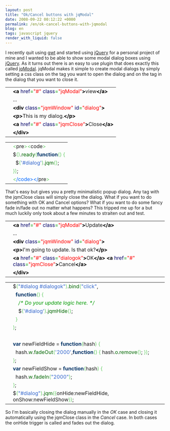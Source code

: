 ```yaml
---
layout: post
title: "Ok/Cancel buttons with jqModal"
date: 2008-09-22 00:12:22 +0000
permalink: /en/ok-cancel-buttons-with-jqmodal
blog: en
tags: javascript jquery
render_with_liquid: false
---
```


<p>I recently quit using <a href="http://code.google.com/webtoolkit/" title="Google Web Toolkit">gwt</a> and started using <a href="http://jquery.com/" title="jQuery">jQuery</a> for a personal project of mine and I wanted to be able to show some modal dialog boxes using <a href="http://jquery.com/" title="jQuery">jQuery</a>. As it turns out there is an easy to use plugin that does exactly this called <a href="http://dev.iceburg.net/jquery/jqModal/">jqModal</a>. jqModal makes it simple to create modal dialogs by simply setting a css class on the tag you want to open the dialog and on the tag in the dialog that you want to close it.</p>
<div class="codeblock amc_xml amc_short"><table><tr class="amc_code_odd"><td class="amc_line"><div class="amc1"></div></td><td><span style="color: #009900;"><span style="font-weight: bold; color: black;">&lt;a</span> <span style="color: #000066;">href</span>=<span style="color: #ff0000;">&quot;#&quot;</span> <span style="color: #000066;">class</span>=<span style="color: #ff0000;">&quot;jqModal&quot;</span><span style="font-weight: bold; color: black;">&gt;</span></span>view<span style="color: #009900;"><span style="font-weight: bold; color: black;">&lt;/a<span style="font-weight: bold; color: black;">&gt;</span></span></span><br /></td></tr><tr class="amc_code_even"><td class="amc_line"><div class="amc2"></div></td><td>...<br /></td></tr><tr class="amc_code_odd"><td class="amc_line"><div class="amc3"></div></td><td><span style="color: #009900;"><span style="font-weight: bold; color: black;">&lt;div</span> <span style="color: #000066;">class</span>=<span style="color: #ff0000;">&quot;jqmWindow&quot;</span> <span style="color: #000066;">id</span>=<span style="color: #ff0000;">&quot;dialog&quot;</span><span style="font-weight: bold; color: black;">&gt;</span></span><br /></td></tr><tr class="amc_code_even"><td class="amc_line"><div class="amc4"></div></td><td><span style="color: #009900;"><span style="font-weight: bold; color: black;">&lt;p<span style="font-weight: bold; color: black;">&gt;</span></span></span>This is my dialog.<span style="color: #009900;"><span style="font-weight: bold; color: black;">&lt;/p<span style="font-weight: bold; color: black;">&gt;</span></span></span><br /></td></tr><tr class="amc_code_odd"><td class="amc_line"><div class="amc5"></div></td><td><span style="color: #009900;"><span style="font-weight: bold; color: black;">&lt;a</span> <span style="color: #000066;">href</span>=<span style="color: #ff0000;">&quot;#&quot;</span> <span style="color: #000066;">class</span>=<span style="color: #ff0000;">&quot;jqmClose&quot;</span><span style="font-weight: bold; color: black;">&gt;</span></span>Close<span style="color: #009900;"><span style="font-weight: bold; color: black;">&lt;/a<span style="font-weight: bold; color: black;">&gt;</span></span></span><br /></td></tr><tr class="amc_code_even"><td class="amc_line"><div class="amc6"></div></td><td><span style="color: #009900;"><span style="font-weight: bold; color: black;">&lt;/div<span style="font-weight: bold; color: black;">&gt;</span></span></span></td></tr></table></div>
<div class="codeblock amc_javascript amc_short"><table><tr class="amc_code_odd"><td class="amc_line"><div class="amc1"></div></td><td><span style="color: #66cc66;">&lt;</span>pre<span style="color: #66cc66;">&gt;&lt;</span>code<span style="color: #66cc66;">&gt;</span><br /></td></tr><tr class="amc_code_even"><td class="amc_line"><div class="amc2"></div></td><td>$<span style="color: #66cc66;">&#40;</span><span style="color: #66cc66;">&#41;</span>.<span style="color: #006600;">ready</span><span style="color: #66cc66;">&#40;</span><span style="color: #003366; font-weight: bold;">function</span><span style="color: #66cc66;">&#40;</span><span style="color: #66cc66;">&#41;</span> <span style="color: #66cc66;">&#123;</span><br /></td></tr><tr class="amc_code_odd"><td class="amc_line"><div class="amc3"></div></td><td>&nbsp; $<span style="color: #66cc66;">&#40;</span><span style="color: #3366CC;">'#dialog'</span><span style="color: #66cc66;">&#41;</span>.<span style="color: #006600;">jqm</span><span style="color: #66cc66;">&#40;</span><span style="color: #66cc66;">&#41;</span>;<br /></td></tr><tr class="amc_code_even"><td class="amc_line"><div class="amc4"></div></td><td><span style="color: #66cc66;">&#125;</span><span style="color: #66cc66;">&#41;</span>;<br /></td></tr><tr class="amc_code_odd"><td class="amc_line"><div class="amc5"></div></td><td><span style="color: #66cc66;">&lt;</span><span style="color: #0066FF;">/code&gt;&lt;/</span>pre<span style="color: #66cc66;">&gt;</span></td></tr></table></div>
<p>That's easy but gives you a pretty minimalistic popup dialog. Any tag with the jqmClose class will simply close the dialog. What if you want to do something with OK and Cancel options? What if you want to do some fancy fade in/fade out no matter what happens? This tripped me up for a but much luckily only took about a few minutes to straiten out and test.</p>

<div class="codeblock amc_xml amc_short"><table><tr class="amc_code_odd"><td class="amc_line"><div class="amc1"></div></td><td><span style="color: #009900;"><span style="font-weight: bold; color: black;">&lt;a</span> <span style="color: #000066;">href</span>=<span style="color: #ff0000;">&quot;#&quot;</span> <span style="color: #000066;">class</span>=<span style="color: #ff0000;">&quot;jqModal&quot;</span><span style="font-weight: bold; color: black;">&gt;</span></span>Update<span style="color: #009900;"><span style="font-weight: bold; color: black;">&lt;/a<span style="font-weight: bold; color: black;">&gt;</span></span></span><br /></td></tr><tr class="amc_code_even"><td class="amc_line"><div class="amc2"></div></td><td>...<br /></td></tr><tr class="amc_code_odd"><td class="amc_line"><div class="amc3"></div></td><td><span style="color: #009900;"><span style="font-weight: bold; color: black;">&lt;div</span> <span style="color: #000066;">class</span>=<span style="color: #ff0000;">&quot;jqmWindow&quot;</span> <span style="color: #000066;">id</span>=<span style="color: #ff0000;">&quot;dialog&quot;</span><span style="font-weight: bold; color: black;">&gt;</span></span><br /></td></tr><tr class="amc_code_even"><td class="amc_line"><div class="amc4"></div></td><td><span style="color: #009900;"><span style="font-weight: bold; color: black;">&lt;p<span style="font-weight: bold; color: black;">&gt;</span></span></span>I'm going to update. Is that ok?<span style="color: #009900;"><span style="font-weight: bold; color: black;">&lt;/p<span style="font-weight: bold; color: black;">&gt;</span></span></span><br /></td></tr><tr class="amc_code_odd"><td class="amc_line"><div class="amc5"></div></td><td><span style="color: #009900;"><span style="font-weight: bold; color: black;">&lt;a</span> <span style="color: #000066;">href</span>=<span style="color: #ff0000;">&quot;#&quot;</span> <span style="color: #000066;">class</span>=<span style="color: #ff0000;">&quot;dialogok&quot;</span><span style="font-weight: bold; color: black;">&gt;</span></span>OK<span style="color: #009900;"><span style="font-weight: bold; color: black;">&lt;/a<span style="font-weight: bold; color: black;">&gt;</span></span></span> <span style="color: #009900;"><span style="font-weight: bold; color: black;">&lt;a</span> <span style="color: #000066;">href</span>=<span style="color: #ff0000;">&quot;#&quot;</span> <span style="color: #000066;">class</span>=<span style="color: #ff0000;">&quot;jqmClose&quot;</span><span style="font-weight: bold; color: black;">&gt;</span></span>Cancel<span style="color: #009900;"><span style="font-weight: bold; color: black;">&lt;/a<span style="font-weight: bold; color: black;">&gt;</span></span></span><br /></td></tr><tr class="amc_code_even"><td class="amc_line"><div class="amc6"></div></td><td><span style="color: #009900;"><span style="font-weight: bold; color: black;">&lt;/div<span style="font-weight: bold; color: black;">&gt;</span></span></span></td></tr></table></div>

<div class="codeblock amc_javascript amc_short"><table><tr class="amc_code_odd"><td class="amc_line"><div class="amc1"></div></td><td>$<span style="color: #66cc66;">&#40;</span><span style="color: #3366CC;">&quot;#dialog #dialogok&quot;</span><span style="color: #66cc66;">&#41;</span>.<span style="color: #006600;">bind</span><span style="color: #66cc66;">&#40;</span><span style="color: #3366CC;">&quot;click&quot;</span>,<br /></td></tr><tr class="amc_code_even"><td class="amc_line"><div class="amc2"></div></td><td>&nbsp; <span style="color: #003366; font-weight: bold;">function</span><span style="color: #66cc66;">&#40;</span><span style="color: #66cc66;">&#41;</span> <span style="color: #66cc66;">&#123;</span><br /></td></tr><tr class="amc_code_odd"><td class="amc_line"><div class="amc3"></div></td><td>&nbsp; &nbsp; <span style="color: #009900; font-style: italic;">/* Do your update logic here. */</span><br /></td></tr><tr class="amc_code_even"><td class="amc_line"><div class="amc4"></div></td><td>&nbsp; &nbsp; $<span style="color: #66cc66;">&#40;</span><span style="color: #3366CC;">'#dialog'</span><span style="color: #66cc66;">&#41;</span>.<span style="color: #006600;">jqmHide</span><span style="color: #66cc66;">&#40;</span><span style="color: #66cc66;">&#41;</span>;<br /></td></tr><tr class="amc_code_odd"><td class="amc_line"><div class="amc5"></div></td><td>&nbsp; <span style="color: #66cc66;">&#125;</span><br /></td></tr><tr class="amc_code_even"><td class="amc_line"><div class="amc6"></div></td><td><span style="color: #66cc66;">&#41;</span>;<br /></td></tr><tr class="amc_code_odd"><td class="amc_line"><div class="amc7"></div></td><td>&nbsp; <br /></td></tr><tr class="amc_code_even"><td class="amc_line"><div class="amc8"></div></td><td><span style="color: #003366; font-weight: bold;">var</span> newFieldHide = <span style="color: #003366; font-weight: bold;">function</span><span style="color: #66cc66;">&#40;</span>hash<span style="color: #66cc66;">&#41;</span> <span style="color: #66cc66;">&#123;</span><br /></td></tr><tr class="amc_code_odd"><td class="amc_line"><div class="amc9"></div></td><td>&nbsp; hash.<span style="color: #006600;">w</span>.<span style="color: #006600;">fadeOut</span><span style="color: #66cc66;">&#40;</span><span style="color: #3366CC;">'2000'</span>,<span style="color: #003366; font-weight: bold;">function</span><span style="color: #66cc66;">&#40;</span><span style="color: #66cc66;">&#41;</span> <span style="color: #66cc66;">&#123;</span> hash.<span style="color: #006600;">o</span>.<span style="color: #006600;">remove</span><span style="color: #66cc66;">&#40;</span><span style="color: #66cc66;">&#41;</span>; <span style="color: #66cc66;">&#125;</span><span style="color: #66cc66;">&#41;</span>;<br /></td></tr><tr class="amc_code_even"><td class="amc_line"><div class="amc0"><div class="amc1"></div></div></td><td><span style="color: #66cc66;">&#125;</span>;<br /></td></tr><tr class="amc_code_odd"><td class="amc_line"><div class="amc1"><div class="amc1"></div></div></td><td><span style="color: #003366; font-weight: bold;">var</span> newFieldShow = <span style="color: #003366; font-weight: bold;">function</span><span style="color: #66cc66;">&#40;</span>hash<span style="color: #66cc66;">&#41;</span> <span style="color: #66cc66;">&#123;</span><br /></td></tr><tr class="amc_code_even"><td class="amc_line"><div class="amc2"><div class="amc1"></div></div></td><td>&nbsp; hash.<span style="color: #006600;">w</span>.<span style="color: #006600;">fadeIn</span><span style="color: #66cc66;">&#40;</span><span style="color: #3366CC;">&quot;2000&quot;</span><span style="color: #66cc66;">&#41;</span>;<br /></td></tr><tr class="amc_code_odd"><td class="amc_line"><div class="amc3"><div class="amc1"></div></div></td><td><span style="color: #66cc66;">&#125;</span>;<br /></td></tr><tr class="amc_code_even"><td class="amc_line"><div class="amc4"><div class="amc1"></div></div></td><td>$<span style="color: #66cc66;">&#40;</span><span style="color: #3366CC;">&quot;#dialog&quot;</span><span style="color: #66cc66;">&#41;</span>.<span style="color: #006600;">jqm</span><span style="color: #66cc66;">&#40;</span><span style="color: #66cc66;">&#123;</span>onHide:newFieldHide, onShow:newFieldShow<span style="color: #66cc66;">&#125;</span><span style="color: #66cc66;">&#41;</span>;</td></tr></table></div>

<p>So I'm basically closing the dialog manually in the <em>OK</em> case and closing it automatically using the jqmClose class in the <em>Cancel</em> case. In both cases the onHide trigger is called and fades out the dialog.</p>
